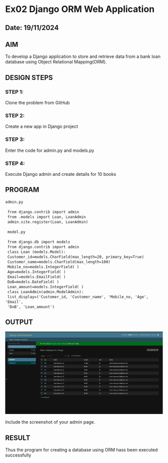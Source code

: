 # Ex02 Django ORM Web Application
## Date: 19/11/2024

## AIM
To develop a Django application to store and retrieve data from a bank loan database using Object Relational Mapping(ORM).




## DESIGN STEPS

### STEP 1:
Clone the problem from GitHub

### STEP 2:
Create a new app in Django project

### STEP 3:
Enter the code for admin.py and models.py

### STEP 4:
Execute Django admin and create details for 10 books

## PROGRAM
```
admin.py

 from django.contrib import admin
 from .models import Loan, LoanAdmin
 admin.site.register(Loan, LoanAdmin)
 
 model.py
 
 from django.db import models
 from django.contrib import admin
 class Loan (models.Model):
 Customer_id=models.CharField(max_length=20, primary_key=True)
 Customer_name=models.CharField(max_length=100)
 Mobile_no=models.IntegerField( )
 Age=models.IntegerField( )
 Email=models.EmailField( )
 DoB=models.DateField( )
 Loan_amount=models.IntegerField( )
 class LoanAdmin(admin.ModelAdmin):
 list_display=('Customer_id, 'Customer_name', 'Mobile_no, 'Age', 'Email',
 'DoB', 'Loan_amount')

 ```



## OUTPUT
![alt text](<Screenshot 2024-11-19 221226.png>)

Include the screenshot of your admin page.


## RESULT
Thus the program for creating a database using ORM hass been executed successfully
